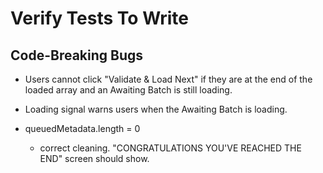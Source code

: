 # Verify Tests To Write

## Code-Breaking Bugs
- Users cannot click "Validate & Load Next" if they are at the end of the loaded array and an Awaiting Batch is still loading.

- Loading signal warns users when the Awaiting Batch is loading.

- queuedMetadata.length = 0
    - correct cleaning. "CONGRATULATIONS YOU'VE REACHED THE END" screen should show.